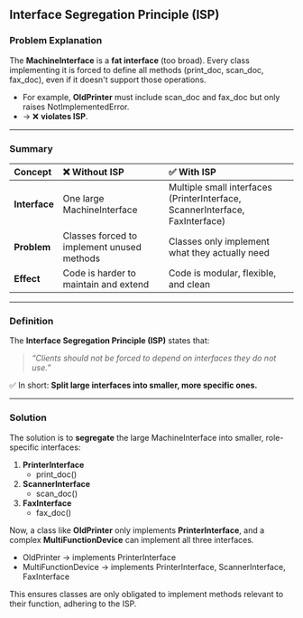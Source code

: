 ## Interface Segregation Principle (ISP)

### Problem Explanation

The **MachineInterface** is a **fat interface** (too broad).
Every class implementing it is forced to define all methods ($\text{print\_doc, scan\_doc, fax\_doc}$), even if it doesn't support those operations.

* For example, **OldPrinter** must include $\text{scan\_doc}$ and $\text{fax\_doc}$ but only raises $\text{NotImplementedError}$.
* $\rightarrow$ ❌ **violates ISP**.

***

### Summary

| Concept | ❌ Without ISP | ✅ With ISP |
| :--- | :--- | :--- |
| **Interface** | One large $\text{MachineInterface}$ | Multiple small interfaces ($\text{PrinterInterface, ScannerInterface, FaxInterface}$) |
| **Problem** | Classes forced to implement unused methods | Classes only implement what they actually need |
| **Effect** | Code is harder to maintain and extend | Code is modular, flexible, and clean |

***

### Definition

The **Interface Segregation Principle (ISP)** states that:

> *“Clients should not be forced to depend on interfaces they do not use.”*

✅ In short: **Split large interfaces into smaller, more specific ones.**

***

### Solution

The solution is to **segregate** the large $\text{MachineInterface}$ into smaller, role-specific interfaces:

1.  **$\text{PrinterInterface}$**
    * $\text{print\_doc()}$
2.  **$\text{ScannerInterface}$**
    * $\text{scan\_doc()}$
3.  **$\text{FaxInterface}$**
    * $\text{fax\_doc()}$

Now, a class like **OldPrinter** only implements **$\text{PrinterInterface}$**, and a complex **MultiFunctionDevice** can implement all three interfaces.

* $\text{OldPrinter}$ $\rightarrow$ $\text{implements PrinterInterface}$
* $\text{MultiFunctionDevice}$ $\rightarrow$ $\text{implements PrinterInterface, ScannerInterface, FaxInterface}$

This ensures classes are only obligated to implement methods relevant to their function, adhering to the ISP. 